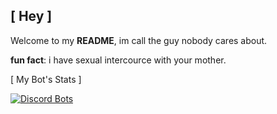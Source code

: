## [ Hey ]

Welcome to my **README**, im call the guy nobody cares about.

**fun fact**: i have sexual intercource with your mother.

[ My Bot's Stats ] 

[![Discord Bots](https://top.gg/api/widget/852002206772756500.svg)](https://top.gg/bot/852002206772756500)
